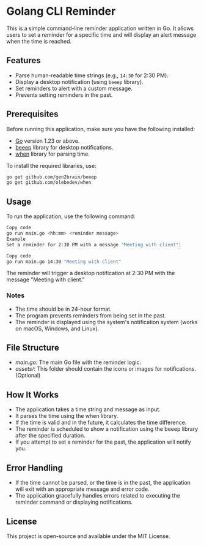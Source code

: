 # Golang CLI Reminder

This is a simple command-line reminder application written in Go. It allows users to set a reminder for a specific time and will display an alert message when the time is reached.

## Features

- Parse human-readable time strings (e.g., `14:30` for 2:30 PM).
- Display a desktop notification (using `beeep` library).
- Set reminders to alert with a custom message.
- Prevents setting reminders in the past.
  
## Prerequisites

Before running this application, make sure you have the following installed:

- [Go](https://golang.org/dl/) version 1.23 or above.
- [beeep](https://github.com/gen2brain/beeep) library for desktop notifications.
- [when](https://github.com/olebedev/when) library for parsing time.

To install the required libraries, use:

```bash
go get github.com/gen2brain/beeep
go get github.com/olebedev/when
```
## Usage
To run the application, use the following command:

```bash
Copy code
go run main.go <hh:mm> <reminder message>
Example
Set a reminder for 2:30 PM with a message "Meeting with client":
```

```bash
Copy code
go run main.go 14:30 "Meeting with client"
```
The reminder will trigger a desktop notification at 2:30 PM with the message "Meeting with client."

### Notes
- The time should be in 24-hour format.
- The program prevents reminders from being set in the past.
- The reminder is displayed using the system's notification system (works on macOS, Windows, and Linux).

## File Structure
- *main.go*: The main Go file with the reminder logic.
- *assets/*: This folder should contain the icons or images for notifications. (Optional)

## How It Works
- The application takes a time string and message as input.
- It parses the time using the when library.
- If the time is valid and in the future, it calculates the time difference.
- The reminder is scheduled to show a notification using the beeep library after the specified duration.
- If you attempt to set a reminder for the past, the application will notify you.

## Error Handling
- If the time cannot be parsed, or the time is in the past, the application will exit with an appropriate message and error code.
- The application gracefully handles errors related to executing the reminder command or displaying notifications.

## License
This project is open-source and available under the MIT License.
